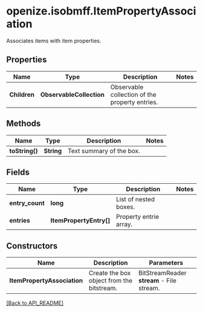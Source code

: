 # openize.isobmff.ItemPropertyAssociation

Associates items with item properties.

## Properties

Name | Type | Description | Notes
------------ | ------------- | ------------- | -------------
**Children** | **ObservableCollection<ItemPropertyEntry>** | Observable collection of the property entries. | 

## Methods

Name | Type | Description | Notes
------------ | ------------- | ------------- | -------------
**toString()** | **String** | Text summary of the box. | 

## Fields

Name | Type | Description | Notes
------------ | ------------- | ------------- | -------------
**entry_count** | **long** | List of nested boxes. | 
**entries** | **ItemPropertyEntry[]** | Property entrie array. | 

## Constructors

Name | Description | Parameters
------------ | ------------- | -------------
**ItemPropertyAssociation** | Create the box object from the bitstream. | BitStreamReader **stream** - File stream.

[[Back to API_README]](API_README.md)